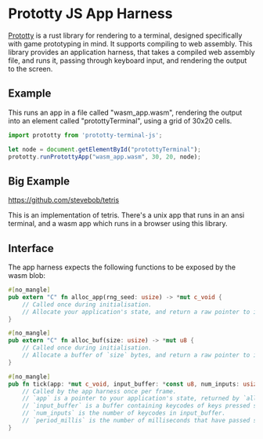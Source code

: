 # Prototty JS App Harness

[Prototty](https://github.com/stevebob/prototty/) is a rust library for
rendering to a terminal, designed specifically with game prototyping in mind.
It supports compiling to web assembly. This library
provides an application harness, that takes a compiled web assembly file, and
runs it, passing through keyboard input, and rendering the output to the screen.

## Example

This runs an app in a file called "wasm\_app.wasm", rendering the output into an
element called "protottyTerminal", using a grid of 30x20 cells.

```js
import prototty from 'prototty-terminal-js';

let node = document.getElementById("protottyTerminal");
prototty.runProtottyApp("wasm_app.wasm", 30, 20, node);
```

## Big Example

https://github.com/stevebob/tetris

This is an implementation of tetris. There's a unix app that runs in an ansi terminal,
and a wasm app which runs in a browser using this library.

## Interface

The app harness expects the following functions to be exposed by the wasm blob:

```rust
#[no_mangle]
pub extern "C" fn alloc_app(rng_seed: usize) -> *mut c_void {
    // Called once during initialisation.
    // Allocate your application's state, and return a raw pointer to it.
}

#[no_mangle]
pub extern "C" fn alloc_buf(size: usize) -> *mut u8 {
    // Called once during initialisation.
    // Allocate a buffer of `size` bytes, and return a raw pointer to it.
}

#[no_mangle]
pub fn tick(app: *mut c_void, input_buffer: *const u8, num_inputs: usize, period_millis: f64) {
    // Called by the app harness once per frame.
    // `app` is a pointer to your application's state, returned by `alloc_app`.
    // `input_buffer` is a buffer containing keycodes of keys pressed since the last frame.
    // `num_inputs` is the number of keycodes in input_buffer.
    // `period_millis` is the number of milliseconds that have passed since the last call to `tick`.
}
```
